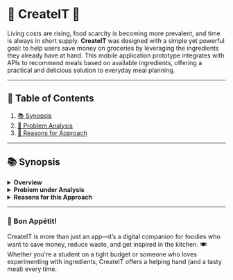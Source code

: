 # 🍲 CreateIT 🍜
Living costs are rising, food scarcity is becoming more prevalent, and time is always in short supply. **CreateIT** was designed with a simple yet powerful goal: to help users save money on groceries by leveraging the ingredients they already have at hand. This mobile application prototype integrates with APIs to recommend meals based on available ingredients, offering a practical and delicious solution to everyday meal planning.

---
## 🔄 Table of Contents
1. [📚 Synopsis](#synopsis)
2. [🤔 Problem Analysis](#problem-analysis)
3. [🥇 Reasons for Approach](#reasons-for-approach)

---
## 📚 Synopsis

<details>
  <summary><strong>Overview</strong></summary>
  
  ### Project Ideation
  During the first year of my degree in **Information Technology**, I was given a task to develop a mobile application prototype as part of the **Information Technology Professional Practice** class. This project involved working in a team of four, with each member assuming a role typically found in a real-world project team:
  
  - 🖌️ **Graphic Designer**
  - 📊 **Marketing & Domain Researcher**
  - 💻 **Software Developer**
  - 🔧 **Quality Assurance Tester**
  
  Although we each had distinct roles, collaboration was key, and we worked across all areas to deliver a cohesive and realistic project.
</details>

<details>
  <summary><strong>Problem under Analysis</strong></summary>

  The core objective was to design a mobile application prototype that addresses a societal issue. After much brainstorming—and many hungry study sessions—we decided to tackle a growing problem: **the rising cost of food**.

  While solving world hunger was beyond our scope, we identified a feasible approach: helping users make the most out of the ingredients they already own by recommending recipes. 🍳 This concept not only saves money but also reduces food waste.
</details>

<details>
  <summary><strong>Reasons for this Approach</strong></summary>

  We chose this direction after evaluating key factors such as:
  
  - **The demographic most affected by rising food prices**
  - **The availability of major food retailers across South Africa**
  
  Our team, **CreateTech**, aimed to mimic the essential functionality of a food purchasing app, with features including but not limited to:
  
  - 👤 **User Login/Signup**
  - 🛍️ **Browsing Products**
  - 🛒 **Purchasing Products**
  - 📈 **Finalizing the Purchase & Receiving a Receipt**

  The scope was intentionally kept manageable, ensuring we could deliver a functional prototype that met our objectives.
</details>

---
### 🥒 Bon Appétit!
CreateIT is more than just an app—it’s a digital companion for foodies who want to save money, reduce waste, and get inspired in the kitchen. 🍽️ Whether you're a student on a tight budget or someone who loves experimenting with ingredients, CreateIT offers a helping hand (and a tasty meal) every time.



